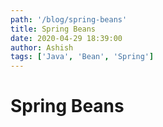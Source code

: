 ```yaml
---
path: '/blog/spring-beans'
title: Spring Beans
date: 2020-04-29 18:39:00
author: Ashish
tags: ['Java', 'Bean', 'Spring']
---
```


# Spring Beans